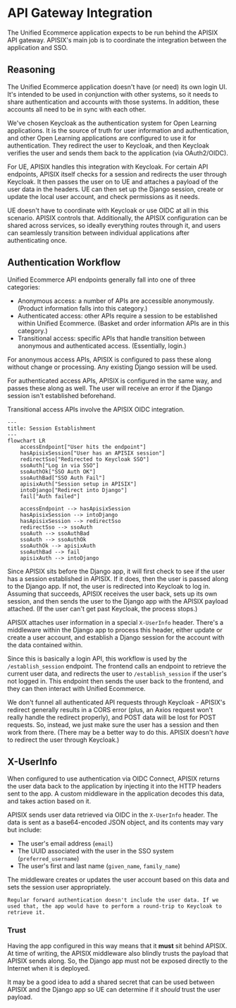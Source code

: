 # API Gateway Integration

The Unified Ecommerce application expects to be run behind the APISIX API gateway. APISIX's main job is to coordinate the integration between the application and SSO.

## Reasoning

The Unified Ecommerce application doesn't have (or need) its own login UI. It's intended to be used in conjunction with other systems, so it needs to share authentication and accounts with those systems. In addition, these accounts all need to be in sync with each other.

We've chosen Keycloak as the authentication system for Open Learning applications. It is the source of truth for user information and authentication, and other Open Learning applications are configured to use it for authentication. They redirect the user to Keycloak, and then Keycloak verifies the user and sends them back to the application (via OAuth2/OIDC).

For UE, APISIX handles this integration with Keycloak. For certain API endpoints, APISIX itself checks for a session and redirects the user through Keycloak. It then passes the user on to UE and attaches a payload of the user data in the headers. UE can then set up the Django session, create or update the local user account, and check permissions as it needs.

UE doesn't have to coordinate with Keycloak or use OIDC at all in this scenario. APISIX controls that. Additionally, the APISIX configuration can be shared across services, so ideally everything routes through it, and users can seamlessly transition between individual applications after authenticating once.

## Authentication Workflow

Unified Ecommerce API endpoints generally fall into one of three categories:

- Anonymous access: a number of APIs are accessible anonymously. (Product information falls into this category.)
- Authenticated access: other APIs require a session to be established within Unified Ecommerce. (Basket and order information APIs are in this category.)
- Transitional access: specific APIs that handle transition between anonymous and authenticated access. (Essentially, login.)

For anonymous access APIs, APISIX is configured to pass these along without change or processing. Any existing Django session will be used.

For authenticated access APIs, APISIX is configured in the same way, and passes these along as well. The user will receive an error if the Django session isn't established beforehand.

Transitional access APIs involve the APISIX OIDC integration.

```{mermaid}
---
title: Session Establishment
---
flowchart LR
    accessEndpoint["User hits the endpoint"]
    hasApisixSession["User has an APISIX session"]
    redirectSso["Redirected to Keycloak SSO"]
    ssoAuth["Log in via SSO"]
    ssoAuthOk["SSO Auth OK"]
    ssoAuthBad["SSO Auth Fail"]
    apisixAuth["Session setup in APISIX"]
    intoDjango["Redirect into Django"]
    fail["Auth failed"]

    accessEndpoint --> hasApisixSession
    hasApisixSession --> intoDjango
    hasApisixSession --> redirectSso
    redirectSso --> ssoAuth
    ssoAuth --> ssoAuthBad
    ssoAuth --> ssoAuthOk
    ssoAuthOk --> apisixAuth
    ssoAuthBad --> fail
    apisixAuth --> intoDjango
```

Since APISIX sits before the Django app, it will first check to see if the user has a session established in APISIX. If it does, then the user is passed along to the Django app. If not, the user is redirected into Keycloak to log in. Assuming that succeeds, APISIX receives the user back, sets up its own session, and then sends the user to the Django app with the APISIX payload attached. (If the user can't get past Keycloak, the process stops.)

APISIX attaches user information in a special `X-UserInfo` header. There's a middleware within the Django app to process this header, either update or create a user account, and establish a Django session for the account with the data contained within.

Since this is basically a login API, this workflow is used by the `/establish_session` endpoint. The frontend calls an endpoint to retrieve the current user data, and redirects the user to `/establish_session` if the user's not logged in. This endpoint then sends the user back to the frontend, and they can then interact with Unified Ecommerce.

We don't funnel all authenticated API requests through Keycloak - APISIX's redirect generally results in a CORS error (plus, an Axios request won't really handle the redirect properly), and POST data will be lost for POST requests. So, instead, we just make sure the user has a session and then work from there. (There may be a better way to do this. APISIX doesn't _have_ to redirect the user through Keycloak.)

## X-UserInfo

When configured to use authentication via OIDC Connect, APISIX returns the user data back to the application by injecting it into the HTTP headers sent to the app. A custom middleware in the application decodes this data, and takes action based on it.

APISIX sends user data retrieved via OIDC in the `X-UserInfo` header. The data is sent as a base64-encoded JSON object, and its contents may vary but include:

- The user's email address (`email`)
- The UUID associated with the user in the SSO system (`preferred_username`)
- The user's first and last name (`given_name`, `family_name`)

The middleware creates or updates the user account based on this data and sets the session user appropriately.

```{note}
Regular forward authentication doesn't include the user data. If we used that, the app would have to perform a round-trip to Keycloak to retrieve it.
```

### Trust

Having the app configured in this way means that it **must** sit behind APISIX. At time of writing, the APISIX middleware also blindly trusts the payload that APISIX sends along. So, the Django app must not be exposed directly to the Internet when it is deployed.

It may be a good idea to add a shared secret that can be used between APISIX and the Django app so UE can determine if it _should_ trust the user payload.
